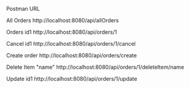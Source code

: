 Postman URL

All Orders
http://localhost:8080/api/allOrders

Orders id1
http://localhost:8080/api/orders/1

Cancel id1
http://localhost:8080/api/orders/1/cancel

Create order
http://localhost:8080/api/orders/create

Delete Item "name"
http://localhost:8080/api/orders/1/deleteItem/name

Update id1
http://localhost:8080/api/orders/1/update

